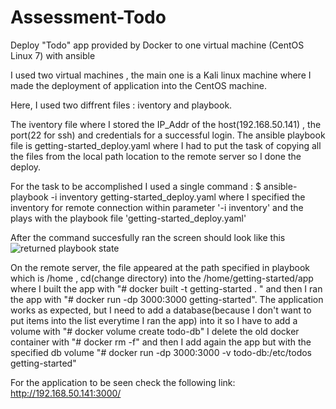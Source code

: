 # Assessment-Todo
Deploy "Todo" app provided by Docker to one virtual machine (CentOS Linux 7) with ansible

I used two virtual machines , the main one is a Kali linux machine where I made the deployment of application into the CentOS machine.

Here, I used two diffrent files : iventory and playbook.

The iventory file where I stored the IP_Addr of the host(192.168.50.141) , the port(22 for ssh) and credentials for a successful login.
The ansible playbook file is getting-started_deploy.yaml where I had to put the task of copying all the files from the local path location to the remote server so I done the deploy.

For the task to be accomplished I used a single command : $ ansible-playbook -i inventory getting-started_deploy.yaml
where I specified the inventory for remote connection within parameter '-i inventory' and the plays with the playbook file 'getting-started_deploy.yaml'

After the command succesfully ran the screen should look like this
![returned playbook state](https://user-images.githubusercontent.com/48512041/138588044-fe74a827-840d-48e5-a814-d78925afcb3d.jpg)

On the remote server, the file appeared at the path specified in playbook which is /home , cd(change directory) into the /home/getting-started/app where I built the app with "# docker built -t getting-started . " and then I ran the app with "# docker run -dp 3000:3000 getting-started". The application works as expected, but I need to add a database(because I don't want to put items into the list everytime I ran the app) into it so I have to add a volume with "# docker volume create todo-db" I delete the old docker container with "# docker rm -f" and then I add again the app but with the specified db volume "# docker run -dp 3000:3000 -v todo-db:/etc/todos getting-started"

For the application to be seen check the following link:
http://192.168.50.141:3000/
